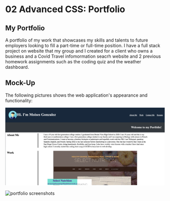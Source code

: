 # 02 Advanced CSS: Portfolio

## My Portfolio

A portfolio of my work that showcases my skills and talents to future employers looking to fill a part-time or full-time position. I have a full stack project on website that my group and I created for a client who owns a business and a Covid Travel infomormation seacrh website and 2 previous homework assignments such as the coding quiz and the weather dashboard.
## Mock-Up

The following pictures shows the web application's appearance and functionality:

![portfolio screenshots](assets/images/PageTop.png)

![portfolio screenshots](assets/images/Work.png)

